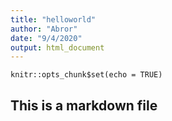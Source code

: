 ```yaml
---
title: "helloworld"
author: "Abror"
date: "9/4/2020"
output: html_document
---
```


```{r setup, include=FALSE}
knitr::opts_chunk$set(echo = TRUE)
```

## This is a markdown file